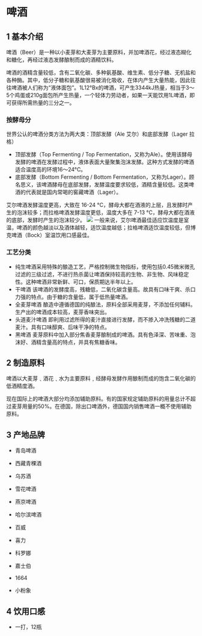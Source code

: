 
# 啤酒

## 1 基本介绍

啤酒（Beer）是一种以小麦芽和大麦芽为主要原料，并加啤酒花，经过液态糊化和糖化，再经过液态发酵酿制而成的酒精饮料。

啤酒的酒精含量较低，含有二氧化碳、多种氨基酸、维生素、低分子糖、无机盐和各种酶。其中，低分子糖和氨基酸很易被消化吸收，在体内产生大量热能，因此往往啤酒被人们称为“液体面包”。1L12°Bx的啤酒，可产生3344kJ热量，相当于3～5个鸡蛋或210g面包所产生热量，一个轻体力劳动者，如果一天能饮用1L啤酒，即可获得所需热量的三分之一。

### 按酵母分
世界公认的啤酒分类方法为两大类：顶部发酵（Ale 艾尔）和底部发酵（Lager 拉格）
* 顶部发酵（Top Fermenting / Top Fermentation，又称为Ale）。使用该酵母发酵的啤酒在发酵过程中，液体表面大量聚集泡沫发酵。这种方式发酵的啤酒适合温度高的环境16～24°C。
* 底部发酵（Bottom Fermenting / Bottom Fermentation，又称为Lager）。顾名思义，该啤酒酵母在底部发酵，发酵温度要求较低，酒精含量较低。这类啤酒的代表就是国内常喝的窖藏啤酒（Lager）。

艾尔啤酒发酵温度更高，大致在 16-24 °C，酵母大都在酒液的上层，且发酵时产生的泡沫较多；而拉格啤酒发酵温度更低，温度大多在 7-13 °C，酵母大都在酒液的底部，发酵时产生的泡沫较少。
![](image/2021-12-29-13-25-45.png)
一般来说，艾尔啤酒最佳适应饮温度是室温，啤酒的颜色越淡以及酒体越轻，适饮温度越低；拉格啤酒适饮温度较低，但博克啤酒（Bock）室温饮用口感最佳。
### 工艺分类
* 纯生啤酒采用特殊的酿造工艺，严格控制微生物指标，使用包括0.45微米微孔过滤的三级过滤，不进行热杀菌让啤酒保持较高的生物、非生物、风味稳定性。这种啤酒非常新鲜、可口，保质期达半年以上。
* 干啤酒 该啤酒的发酵度高，残糖低，二氧化碳含量高。故具有口味干爽、杀口力强的特点。由于糖的含量低，属于低热量啤酒。
* 全麦芽啤酒 酿造中遵循德国的纯酿法，原料全部采用麦芽，不添加任何辅料。生产出的啤酒成本较高，麦芽香味突出。
* 头道麦汁啤酒 即利用过滤所得的麦汁直接进行发酵，而不掺入冲洗残糖的二道麦汁。具有口味醇爽、后味干净的特点。
* 黑啤酒 麦芽原料中加入部分焦香麦芽酿制成的啤酒。具有色泽深、苦味重、泡沫好、酒精含量高的特点，并具有焦糖香味。

## 2 制造原料

啤酒以大麦芽﹑酒花﹑水为主要原料﹐经酵母发酵作用酿制而成的饱含二氧化碳的低酒精度酒。

现在国际上的啤酒大部分均添加辅助原料。有的国家规定辅助原料的用量总计不超过麦芽用量的50%。在德国，除出口啤酒外，德国国内销售啤酒一概不使用辅助原料。

## 3 产地品牌

* 青岛啤酒
* 西藏青稞酒
* 乌苏酒
* 雪花啤酒
* 燕京啤酒
* 哈尔滨啤酒


* 百威
* 喜力
* 科罗娜
* 嘉士伯
* 1664
* 小粉象

## 4 饮用口感

* 一打，12瓶

